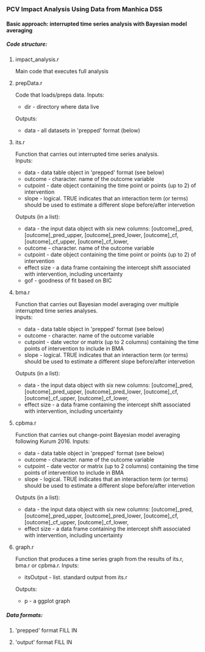 ### PCV Impact Analysis Using Data from Manhica DSS
#### Basic approach: interrupted time series analysis with Bayesian model averaging

##### Code structure:
1. impact_analysis.r

   Main code that executes full analysis

2. prepData.r

   Code that loads/preps data. 
   Inputs:  
   * dir - directory where data live
  
    Outputs:  
   * data - all datasets in 'prepped' format (below)

2. its.r

   Function that carries out interrupted time series analysis.  
   Inputs:  
   * data     - data table object in 'prepped' format (see below)
   * outcome  - character. name of the outcome variable
   * cutpoint - date object containing the time point or points (up to 2) of intervention
   * slope    - logical. TRUE indicates that an interaction term (or terms) should be used to estimate a different slope before/after intervetion
   
   Outputs (in a list):  
   * data        - the input data object with six new columns: [outcome]_pred, [outcome]_pred_upper, [outcome]_pred_lower, [outcome]_cf, [outcome]_cf_upper, [outcome]_cf_lower,
   * outcome  - character. name of the outcome variable
   * cutpoint - date object containing the time point or points (up to 2) of intervention
   * effect size - a data frame containing the intercept shift associated with intervention, including uncertainty
   * gof         - goodness of fit based on BIC

3. bma.r

   Function that carries out Bayesian model averaging over multiple interrupted time series analyses.  
   Inputs:  
   * data     - data table object in 'prepped' format (see below)
   * outcome  - character. name of the outcome variable
   * cutpoint - date vector or matrix (up to 2 columns) containing the time points of intervention to include in BMA
   * slope    - logical. TRUE indicates that an interaction term (or terms) should be used to estimate a different slope before/after intervetion
   
   Outputs (in a list):  
   * data        - the input data object with six new columns: [outcome]_pred, [outcome]_pred_upper, [outcome]_pred_lower, [outcome]_cf, [outcome]_cf_upper, [outcome]_cf_lower,
   * effect size - a data frame containing the intercept shift associated with intervention, including uncertainty

4. cpbma.r

   Function that carries out change-point Bayesian model averaging following Kurum 2016.
   Inputs:  
   * data     - data table object in 'prepped' format (see below)
   * outcome  - character. name of the outcome variable
   * cutpoint - date vector or matrix (up to 2 columns) containing the time points of intervention to include in BMA
   * slope    - logical. TRUE indicates that an interaction term (or terms) should be used to estimate a different slope before/after intervetion
   
   Outputs (in a list):  
   * data        - the input data object with six new columns: [outcome]_pred, [outcome]_pred_upper, [outcome]_pred_lower, [outcome]_cf, [outcome]_cf_upper, [outcome]_cf_lower,
   * effect size - a data frame containing the intercept shift associated with intervention, including uncertainty

5. graph.r

   Function that produces a time series graph from the results of its.r, bma.r or cpbma.r.
   Inputs:  
   * itsOutput - list. standard output from its.r
   
   Outputs:  
   * p - a ggplot graph

   
##### Data formats:
1. 'prepped' format
FILL IN

2. 'output' format
FILL IN

